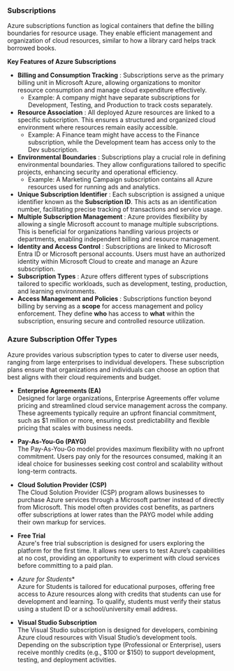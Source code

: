 ### Subscriptions  

Azure subscriptions function as logical containers that define the billing boundaries for resource usage. They enable efficient management and organization of cloud resources, similar to how a library card helps track borrowed books.  

**Key Features of Azure Subscriptions** 

- **Billing and Consumption Tracking**  : Subscriptions serve as the primary billing unit in Microsoft Azure, allowing organizations to monitor resource consumption and manage cloud expenditure effectively.  
    - Example: A company might have separate subscriptions for Development, Testing, and Production to track costs separately.
- **Resource Association**  : All deployed Azure resources are linked to a specific subscription. This ensures a structured and organized cloud environment where resources remain easily accessible.  
    - Example: A Finance team might have access to the Finance subscription, while the Development team has access only to the Dev subscription.
- **Environmental Boundaries**  : Subscriptions play a crucial role in defining environmental boundaries. They allow configurations tailored to specific projects, enhancing security and operational efficiency. 
    - Example: A Marketing Campaign subscription contains all Azure resources used for running ads and analytics.
- **Unique Subscription Identifier**  : Each subscription is assigned a unique identifier known as the **Subscription ID**. This acts as an identification number, facilitating precise tracking of transactions and service usage.  
- **Multiple Subscription Management**  : Azure provides flexibility by allowing a single Microsoft account to manage multiple subscriptions. This is beneficial for organizations handling various projects or departments, enabling independent billing and resource management.  
- **Identity and Access Control**  : Subscriptions are linked to Microsoft Entra ID or Microsoft personal accounts. Users must have an authorized identity within Microsoft Cloud to create and manage an Azure subscription.  
- **Subscription Types**  :  Azure offers different types of subscriptions tailored to specific workloads, such as development, testing, production, and learning environments.  
- **Access Management and Policies**  : Subscriptions function beyond billing by serving as a **scope** for access management and policy enforcement. They define **who** has access to **what** within the subscription, ensuring secure and controlled resource utilization.  


### Azure Subscription Offer Types  

Azure provides various subscription types to cater to diverse user needs, ranging from large enterprises to individual developers. These subscription plans ensure that organizations and individuals can choose an option that best aligns with their cloud requirements and budget.  

- **Enterprise Agreements (EA)**  
Designed for large organizations, Enterprise Agreements offer volume pricing and streamlined cloud service management across the company. These agreements typically require an upfront financial commitment, such as $1 million or more, ensuring cost predictability and flexible pricing that scales with business needs.  

- **Pay-As-You-Go (PAYG)**  
The Pay-As-You-Go model provides maximum flexibility with no upfront commitment. Users pay only for the resources consumed, making it an ideal choice for businesses seeking cost control and scalability without long-term contracts.  

- **Cloud Solution Provider (CSP)**  
The Cloud Solution Provider (CSP) program allows businesses to purchase Azure services through a Microsoft partner instead of directly from Microsoft. This model often provides cost benefits, as partners offer subscriptions at lower rates than the PAYG model while adding their own markup for services.  

- **Free Trial**  
Azure's free trial subscription is designed for users exploring the platform for the first time. It allows new users to test Azure’s capabilities at no cost, providing an opportunity to experiment with cloud services before committing to a paid plan.  

- *Azure for Students**  
Azure for Students is tailored for educational purposes, offering free access to Azure resources along with credits that students can use for development and learning. To qualify, students must verify their status using a student ID or a school/university email address.  

- **Visual Studio Subscription**  
The Visual Studio subscription is designed for developers, combining Azure cloud resources with Visual Studio’s development tools. Depending on the subscription type (Professional or Enterprise), users receive monthly credits (e.g., $100 or $150) to support development, testing, and deployment activities.  
